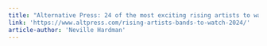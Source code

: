 ```yaml
---
title: "Alternative Press: 24 of the most exciting rising artists to watch in 2024"
link: 'https://www.altpress.com/rising-artists-bands-to-watch-2024/'
article-author: 'Neville Hardman'
---
```


